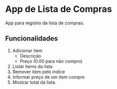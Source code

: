 # App de Lista de Compras

App para registro da lista de compras.


## Funcionalidades
1. Adicionar item
   * Descrição
   * Preço (0.00 para não compro)
2. Listar items da lista
3. Remover item pelo indice
4. Informar preço de um item compro
5. Mostrar total da lista.
